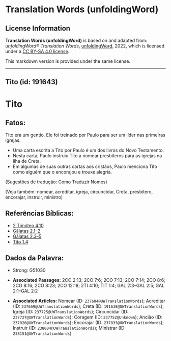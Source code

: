 # Translation Words (unfoldingWord)

## License Information

**Translation Words (unfoldingWord)** is based on and adapted from: _unfoldingWord® Translation Words_, [unfoldingWord](https://unfoldingword.org/utw), 2022, which is licensed under a [CC BY-SA 4.0 license](https://creativecommons.org/licenses/by-sa/4.0/legalcode.en).

This markdown version is provided under the same license.



--------------------------------

## Tito (id: 191643)

Tito
====

Fatos:
------

Tito era um gentio. Ele foi treinado por Paulo para ser um líder nas primeiras igrejas.

* Uma carta escrita a Tito por Paulo é um dos livros do Novo Testamento.
* Nesta carta, Paulo instruiu Tito a nomear presbíteros para as igrejas na ilha de Creta.
* Em algumas de suas outras cartas aos cristãos, Paulo menciona Tito como alguém que o encorajou e trouxe alegria.

(Sugestões de tradução: Como Traduzir Nomes)

(Veja também: nomear, acreditar, igreja, circuncidar, Creta, presbítero, encorajar, instruir, ministro)

Referências Bíblicas:
---------------------

* [2 Timóteo 4\.10](https://ref.ly/2Tim4:10)
* [Gálatas 2\.1–2](https://ref.ly/Gal2:1-Gal2:2)
* [Gálatas 2\.3–5](https://ref.ly/Gal2:3-Gal2:5)
* [Tito 1\.4](https://ref.ly/Titus1:4)

Dados da Palavra:
-----------------

* Strong: G51030

* **Associated Passages:** 2CO 2:13; 2CO 7:6; 2CO 7:13; 2CO 7:14; 2CO 8:6; 2CO 8:16; 2CO 8:23; 2CO 12:18; 2TI 4:10; TIT 1:4; GAL 2:3–GAL 2:5; GAL 2:1–GAL 2:2
* **Associated Articles:** Nomear (ID: `237604@UWTranslationWords`); Acreditar (ID: `237659@UWTranslationWords`); Creta (ID: `191638@UWTranslationWords`); Igreja (ID: `237725@UWTranslationWords`); Circuncidar (ID: `237727@UWTranslationWords`); Coragem (ID: `237752@Unknown`); Ancião (ID: `237826@UWTranslationWords`); Encorajar (ID: `237833@UWTranslationWords`); Instruir (ID: `238004@UWTranslationWords`); Ministrar (ID: `238151@UWTranslationWords`)

